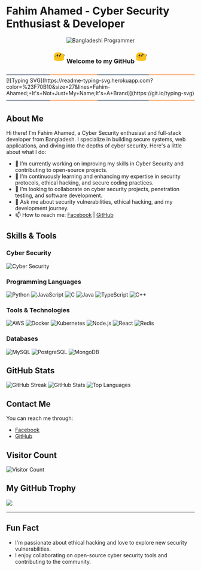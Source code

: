 # Fahim Ahamed - Cyber Security Enthusiast & Developer

<p align="center">
  <img src="https://img.shields.io/badge/I%20Am%20A%20BANGLADESHI%20PROGRAMMER-green?colorA=%23ff0000&colorB=%23017e40&style=flat-square" alt="Bangladeshi Programmer">
  <h3 align="center">
    <img src="gif.gif" width="30" alt="GIF"> Welcome to my GitHub <img src="gif.gif" width="30" alt="GIF">
  </h3>
  <img align="center" alt="line" src="line-1.svg">
  [![Typing SVG](https://readme-typing-svg.herokuapp.com?color=%23F70B10&size=27&lines=Fahim-Ahamed;+It's+Not+Just+My+Name;It's+A+Brand)](https://git.io/typing-svg)
  <img align="center" alt="line" src="line-1.svg">
</p>

## About Me

Hi there! I'm Fahim Ahamed, a Cyber Security enthusiast and full-stack developer from Bangladesh. I specialize in building secure systems, web applications, and diving into the depths of cyber security. Here's a little about what I do:

- 🔭 I’m currently working on improving my skills in Cyber Security and contributing to open-source projects.
- 🌱 I’m continuously learning and enhancing my expertise in security protocols, ethical hacking, and secure coding practices.
- 👯 I’m looking to collaborate on cyber security projects, penetration testing, and software development.
- 💬 Ask me about security vulnerabilities, ethical hacking, and my development journey.
- 📫 How to reach me: [Facebook](https://www.facebook.com/devilsnigdho.00) | [GitHub](https://github.com/fahimahamed1)

## Skills & Tools

### Cyber Security
![Cyber Security](https://camo.githubusercontent.com/ebf84be3c9b929b89ce2dbe8489c6df660a086d4785f432186b654cab36616c3/68747470733a2f2f6a2e746f7034746f702e696f2f705f31393636736b677738302e6a7067)

### Programming Languages
![Python](https://img.shields.io/badge/-Python-000?&logo=Python&logoColor=white)
![JavaScript](https://img.shields.io/badge/-JavaScript-000?&logo=JavaScript&logoColor=yellow)
![C](https://img.shields.io/badge/-C-000?&logo=C&logoColor=white)
![Java](https://img.shields.io/badge/-Java-000?&logo=Java&logoColor=007396)
![TypeScript](https://img.shields.io/badge/-TypeScript-000?&logo=TypeScript)
![C++](https://img.shields.io/badge/-C++-000?&logo=c%2b%2b&logoColor=00599C)

### Tools & Technologies
![AWS](https://img.shields.io/badge/-AWS-000?&logo=Amazon-AWS&logoColor=F90)
![Docker](https://img.shields.io/badge/-Docker-000?&logo=Docker)
![Kubernetes](https://img.shields.io/badge/-Kubernetes-000?&logo=Kubernetes)
![Node.js](https://img.shields.io/badge/-Node.js-000?&logo=node.js)
![React](https://img.shields.io/badge/-React-000?&logo=React)
![Redis](https://img.shields.io/badge/-Redis-000?&logo=Redis)

### Databases
![MySQL](https://img.shields.io/badge/-MySQL-00000F?style=for-the-badge&logo=mysql&logoColor=white)
![PostgreSQL](https://img.shields.io/badge/-PostgreSQL-316192?style=for-the-badge&logo=postgresql&logoColor=white)
![MongoDB](https://img.shields.io/badge/-MongoDB-4EA94B?style=for-the-badge&logo=mongodb&logoColor=white)

## GitHub Stats

![GitHub Streak](http://github-readme-streak-stats.herokuapp.com?user=fahimahamed1&theme=merko&date_format=M%20j%5B%2C%20Y%5D)
![GitHub Stats](https://github-readme-stats.vercel.app/api?username=fahimahamed1&theme=merko)
![Top Languages](https://github-readme-stats.anuraghazra1.vercel.app/api/top-langs/?username=fahimahamed1&layout=compact&theme=chartreuse-dark)

## Contact Me

You can reach me through:

- [Facebook](https://www.facebook.com/devilsnigdho.00)
- [GitHub](https://github.com/fahimahamed1)

## Visitor Count

![Visitor Count](https://profile-counter.glitch.me/fahimahamed1/count.svg)

## My GitHub Trophy

<a href="https://github.com/fahimahamed1">
  <img width="550" src="https://github-profile-trophy.vercel.app/?username=fahimahamed1&theme=dracula&no-frame=true&title=Followers,Stars,Commit,Repository,Issues" />
</a>

---

## Fun Fact
- I'm passionate about ethical hacking and love to explore new security vulnerabilities.
- I enjoy collaborating on open-source cyber security tools and contributing to the community.
